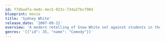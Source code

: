 ```yaml
---
id: f7dba4fa-4e8c-4ec5-923c-734a27bcf90d
blueprint: movie
title: 'Sydney White'
release_date: '2007-09-21'
overview: 'A modern retelling of Snow White set against students in their freshman year of college in the greek system.'
genres: '[{"id": 35, "name": "Comedy"}]'
---
```

